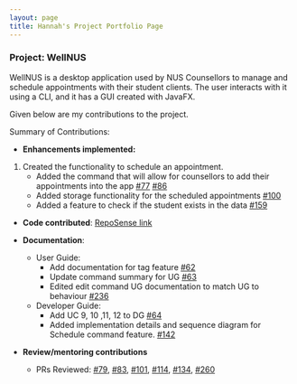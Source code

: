 ```yaml
---
layout: page
title: Hannah's Project Portfolio Page
---
```


### Project: WellNUS

WellNUS is a desktop application used by NUS Counsellors to manage and schedule appointments with their student clients. The user interacts with it using a CLI, and it has a GUI created with JavaFX.

Given below are my contributions to the project.

Summary of Contributions:

* **Enhancements implemented:**

1. Created the functionality to schedule an appointment.
   * Added the command that will allow for counsellors to add their appointments into the app [#77](https://github.com/AY2324S1-CS2103T-W13-4/tp/pull/77) [#86](https://github.com/AY2324S1-CS2103T-W13-4/tp/pull/86)
   * Added storage functionality for the scheduled appointments [#100](https://github.com/AY2324S1-CS2103T-W13-4/tp/pull/100)
   * Added a feature to check if the student exists in the data [#159](https://github.com/AY2324S1-CS2103T-W13-4/tp/pull/159)

* **Code contributed**: [RepoSense link](https://nus-cs2103-ay2324s1.github.io/tp-dashboard/?search=hcs1203&breakdown=true)

* **Documentation**:
  * User Guide:
    * Add documentation for tag feature [#62](https://github.com/AY2324S1-CS2103T-W13-4/tp/pull/62)
    * Update command summary for UG [#63](https://github.com/AY2324S1-CS2103T-W13-4/tp/pull/63)
    * Edited edit command UG documentation to match UG to behaviour [#236](https://github.com/AY2324S1-CS2103T-W13-4/tp/pull/236)
  * Developer Guide:
    * Add UC 9, 10 ,11, 12 to DG [#64](https://github.com/AY2324S1-CS2103T-W13-4/tp/pull/64)
    * Added implementation details and sequence diagram for Schedule command feature. [#142](https://github.com/AY2324S1-CS2103T-W13-4/tp/pull/142)

* **Review/mentoring contributions**
  * PRs Reviewed: [#79](https://github.com/AY2324S1-CS2103T-W13-4/tp/pull/79), 
  [#83](https://github.com/AY2324S1-CS2103T-W13-4/tp/pull/83),
  [#101](https://github.com/AY2324S1-CS2103T-W13-4/tp/pull/101),
  [#114](https://github.com/AY2324S1-CS2103T-W13-4/tp/pull/114),
  [#134](https://github.com/AY2324S1-CS2103T-W13-4/tp/pull/134),
  [#260](https://github.com/AY2324S1-CS2103T-W13-4/tp/pull/260)